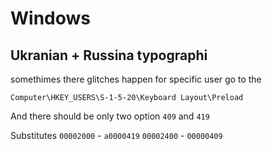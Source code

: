# Windows

## Ukranian + Russina typographi

somethimes there glitches happen for specific user go to the 

`Computer\HKEY_USERS\S-1-5-20\Keyboard Layout\Preload`

And there should be only two option `409` and  `419`

Substitutes
`00002000` - `a0000419`
`00002400` - `00000409` 
